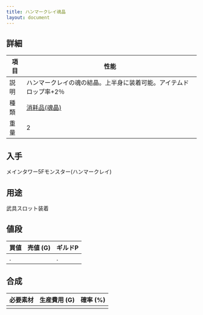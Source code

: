 ```yaml
---
title: ハンマークレイ魂晶
layout: document
---
```

## 詳細

|項目|性能|
|---|---|
|説明|ハンマークレイの魂の結晶。上半身に装着可能。アイテムドロップ率+2％|
|種類|[消耗品(魂晶)](消耗品(魂晶))|
|重量|2|

## 入手

メインタワー5Fモンスター(ハンマークレイ)

## 用途

武具スロット装着

## 値段

|買値|売値 (G)|ギルドP|
|---|---|---|
|.||.|

## 合成

|必要素材|生産費用 (G)|確率 (%)|
|---|---|---|
||||

